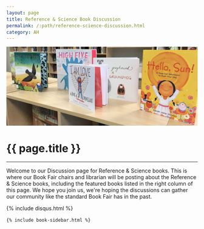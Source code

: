 ```yaml
---
layout: page
title: Reference & Science Book Discussion
permalink: /:path/reference-science-discussion.html
category: AH
---
```


<div class="row">
  <div class="col">
  <img src="./images/header.jpg" class="rounded mx-auto d-block img-fluid" alt="Selection of Books as a decorative header">
    <div class="jumbotron bg-transparent">
      <h1 class="display-4">{{ page.title }}</h1>
      <hr class="my-4">
      <p class="lead">Welcome to our Discussion page for Reference &amp; Science books. This is where our Book Fair chairs and librarian will be posting about the Reference &amp; Science books, including the featured books listed in the right column of this page. We hope you join us, we're hoping the discussions can gather our community like the standard Book Fair has in the past.</p>
    </div>
  </div>
</div>
<div class="row">
  <div class="col-md-9">

  {% include disqus.html %}
                    
  </div>
  <div class="col-md-3 book-sidebar">
    
    {% include book-sidebar.html %}

  </div>
</div>

